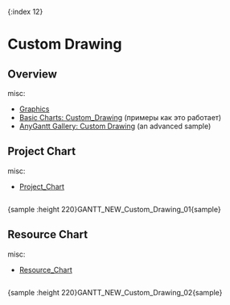 {:index 12}
# Custom Drawing

## Overview

misc:

* [Graphics](../Graphics)
* [Basic Charts: Custom_Drawing](../Basic_Charts/Custom_Drawing) (примеры как это работает)
* [AnyGantt Gallery: Custom Drawing](https://www.anychart.com/products/anygantt/gallery/Gantt_General_Features/Custom_Drawing.php) (an advanced sample)

## Project Chart

misc:

* [Project_Chart](Project_Chart)


```

```

{sample :height 220}GANTT\_NEW\_Custom\_Drawing\_01{sample}

## Resource Chart

misc:

* [Resource_Chart](Resource_Chart)


```

```

{sample :height 220}GANTT\_NEW\_Custom\_Drawing\_02{sample}